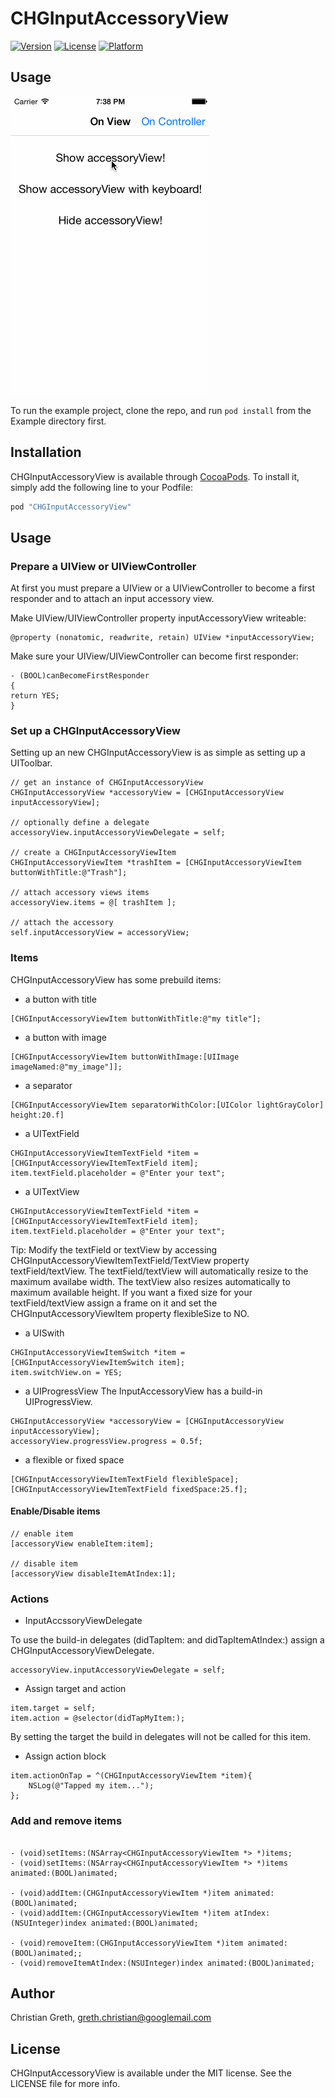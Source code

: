 # CHGInputAccessoryView

[![Version](https://img.shields.io/cocoapods/v/CHGInputAccessoryView.svg?style=flat)](http://cocoapods.org/pods/CHGInputAccessoryView)
[![License](https://img.shields.io/cocoapods/l/CHGInputAccessoryView.svg?style=flat)](http://cocoapods.org/pods/CHGInputAccessoryView)
[![Platform](https://img.shields.io/cocoapods/p/CHGInputAccessoryView.svg?style=flat)](http://cocoapods.org/pods/CHGInputAccessoryView)

## Usage

![Screenshot of example CHGInputAccessoryView](example.gif)

To run the example project, clone the repo, and run `pod install` from the Example directory first.

## Installation

CHGInputAccessoryView is available through [CocoaPods](http://cocoapods.org). To install
it, simply add the following line to your Podfile:

```ruby
pod "CHGInputAccessoryView"
```

## Usage

### Prepare a UIView or UIViewController

At first you must prepare a UIView or a UIViewController to become a first responder and to attach an input accessory view.

Make UIView/UIViewController property inputAccessoryView writeable:

```objc
@property (nonatomic, readwrite, retain) UIView *inputAccessoryView;
```

Make sure your UIView/UIViewController can become first responder:
```objc
- (BOOL)canBecomeFirstResponder
{
return YES;
}
```

### Set up a CHGInputAccessoryView

Setting up an new CHGInputAccessoryView is as simple as setting up a UIToolbar.

```objc
// get an instance of CHGInputAccessoryView
CHGInputAccessoryView *accessoryView = [CHGInputAccessoryView inputAccessoryView];

// optionally define a delegate
accessoryView.inputAccessoryViewDelegate = self;

// create a CHGInputAccessoryViewItem
CHGInputAccessoryViewItem *trashItem = [CHGInputAccessoryViewItem buttonWithTitle:@"Trash"];

// attach accessory views items
accessoryView.items = @[ trashItem ];

// attach the accessory
self.inputAccessoryView = accessoryView;
```

### Items

CHGInputAccessoryView has some prebuild items:

- a button with title
```objc
[CHGInputAccessoryViewItem buttonWithTitle:@"my title"];
```

- a button with image
```objc
[CHGInputAccessoryViewItem buttonWithImage:[UIImage imageNamed:@"my_image"]];
```

- a separator
```objc
[CHGInputAccessoryViewItem separatorWithColor:[UIColor lightGrayColor] height:20.f]
```
- a UITextField
```objc
CHGInputAccessoryViewItemTextField *item = [CHGInputAccessoryViewItemTextField item];
item.textField.placeholder = @"Enter your text";
```
- a UITextView
```objc
CHGInputAccessoryViewItemTextField *item = [CHGInputAccessoryViewItemTextField item];
item.textField.placeholder = @"Enter your text";
```
Tip: Modify the textField or textView by accessing CHGInputAccessoryViewItemTextField/TextView property textField/textView. The textField/textView will automatically resize to the maximum availabe width. The textView also resizes automatically to maximum available height. If you want a fixed size for your textField/textView assign a frame on it and set the CHGInputAccessoryViewItem property flexibleSize to NO.
- a UISwith
```objc
CHGInputAccessoryViewItemSwitch *item = [CHGInputAccessoryViewItemSwitch item];
item.switchView.on = YES;
```
- a UIProgressView
The InputAccessoryView has a build-in UIProgressView.
```objc
CHGInputAccessoryView *accessoryView = [CHGInputAccessoryView inputAccessoryView];
accessoryView.progressView.progress = 0.5f;
```
- a flexible or fixed space
```objc
[CHGInputAccessoryViewItemTextField flexibleSpace];
[CHGInputAccessoryViewItemTextField fixedSpace:25.f];
```

#### Enable/Disable items

```objc
// enable item
[accessoryView enableItem:item];

// disable item
[accessoryView disableItemAtIndex:1];
```

### Actions

- InputAccssoryViewDelegate

To use the build-in delegates (didTapItem: and didTapItemAtIndex:) assign a CHGInputAccessoryViewDelegate.

```objc
accessoryView.inputAccessoryViewDelegate = self;
```

- Assign target and action
```objc
item.target = self;
item.action = @selector(didTapMyItem:);
```
By setting the target the build in delegates will not be called for this item.

- Assign action block
```objc
item.actionOnTap = ^(CHGInputAccessoryViewItem *item){
    NSLog(@"Tapped my item...");
};
```

### Add and remove items

```objc

- (void)setItems:(NSArray<CHGInputAccessoryViewItem *> *)items;
- (void)setItems:(NSArray<CHGInputAccessoryViewItem *> *)items animated:(BOOL)animated;

- (void)addItem:(CHGInputAccessoryViewItem *)item animated:(BOOL)animated;
- (void)addItem:(CHGInputAccessoryViewItem *)item atIndex:(NSUInteger)index animated:(BOOL)animated;

- (void)removeItem:(CHGInputAccessoryViewItem *)item animated:(BOOL)animated;;
- (void)removeItemAtIndex:(NSUInteger)index animated:(BOOL)animated;
```

## Author

Christian Greth, greth.christian@googlemail.com

## License

CHGInputAccessoryView is available under the MIT license. See the LICENSE file for more info.
